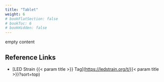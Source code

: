 ```yaml
---
title: "Tablet"
weight: 6
# bookFlatSection: false
# bookToc: 6
# bookHidden: false
---
```


empty content
## Reference Links
* [LED Strain {{< param title >}} Tag](https://ledstrain.org/t/{{< param title >}}?sort=top)
